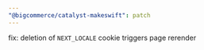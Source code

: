 ```yaml
---
"@bigcommerce/catalyst-makeswift": patch
---
```


fix: deletion of `NEXT_LOCALE` cookie triggers page rerender
